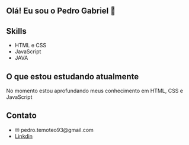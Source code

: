 ## Olá! Eu sou o Pedro Gabriel 👋

## Skills

<ul>
  <li> HTML e CSS </li>
  <li> JavaScript </li>
  <li> JAVA </li>
</ul>

## O que estou estudando atualmente

No momento estou aprofundando meus conhecimento em HTML, CSS e JavaScript

## Contato

<ul>
  <li> ✉ pedro.temoteo93@gmail.com </li>
  <li> <a href="https://www.linkedin.com/in/pedro-gabriel-rodrigues-b9b4251b6/">Linkdin</a></li>
</ul>

